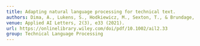 ```yaml
---
title: Adapting natural language processing for technical text. 
authors: Dima, A., Lukens, S., Hodkiewicz, M., Sexton, T., & Brundage, M. P. 
venue: Applied AI Letters, 2(3), e33 (2021).
url: https://onlinelibrary.wiley.com/doi/pdf/10.1002/ail2.33
group: Technical Language Processing
---
```

